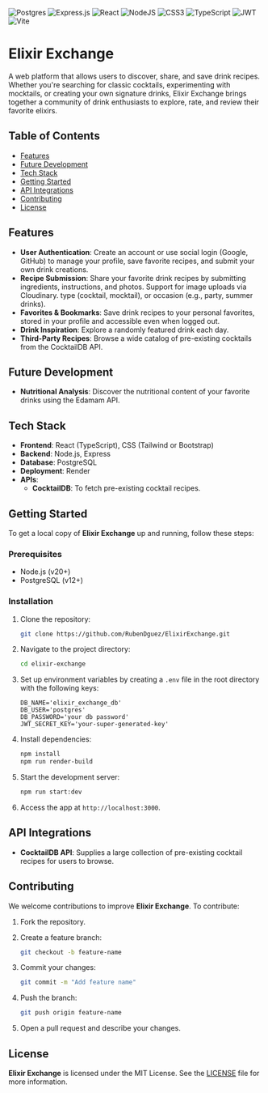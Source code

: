 ![Postgres](https://img.shields.io/badge/postgres-%23316192.svg?style=for-the-badge&logo=postgresql&logoColor=white)
![Express.js](https://img.shields.io/badge/express.js-%23404d59.svg?style=for-the-badge&logo=express&logoColor=%2361DAFB)
![React](https://img.shields.io/badge/react-%2320232a.svg?style=for-the-badge&logo=react&logoColor=%2361DAFB)
![NodeJS](https://img.shields.io/badge/node.js-6DA55F?style=for-the-badge&logo=node.js&logoColor=white)
![CSS3](https://img.shields.io/badge/css3-%231572B6.svg?style=for-the-badge&logo=css3&logoColor=white)
![TypeScript](https://img.shields.io/badge/typescript-%23007ACC.svg?style=for-the-badge&logo=typescript&logoColor=white)
![JWT](https://img.shields.io/badge/JWT-black?style=for-the-badge&logo=JSON%20web%20tokens)
![Vite](https://img.shields.io/badge/vite-%23646CFF.svg?style=for-the-badge&logo=vite&logoColor=white)

# Elixir Exchange

A web platform that allows users to discover, share, and save drink recipes. Whether you're searching for classic cocktails, experimenting with mocktails, or creating your own signature drinks, Elixir Exchange brings together a community of drink enthusiasts to explore, rate, and review their favorite elixirs.

## Table of Contents

- [Features](#features)
- [Future Development](#future-development)
- [Tech Stack](#tech-stack)
- [Getting Started](#getting-started)
- [API Integrations](#api-integrations)
- [Contributing](#contributing)
- [License](#license)

## Features

- **User Authentication**: Create an account or use social login (Google, GitHub) to manage your profile, save favorite recipes, and submit your own drink creations.
- **Recipe Submission**: Share your favorite drink recipes by submitting ingredients, instructions, and photos. Support for image uploads via Cloudinary. type (cocktail, mocktail), or occasion (e.g., party, summer drinks).
- **Favorites & Bookmarks**: Save drink recipes to your personal favorites, stored in your profile and accessible even when logged out.
- **Drink Inspiration**: Explore a randomly featured drink each day.
- **Third-Party Recipes**: Browse a wide catalog of pre-existing cocktails from the CocktailDB API.


## Future Development

- **Nutritional Analysis**: Discover the nutritional content of your favorite drinks using the Edamam API.

## Tech Stack

- **Frontend**: React (TypeScript), CSS (Tailwind or Bootstrap)
- **Backend**: Node.js, Express
- **Database**: PostgreSQL
- **Deployment**: Render
- **APIs**:
  - **CocktailDB**: To fetch pre-existing cocktail recipes.

## Getting Started

To get a local copy of **Elixir Exchange** up and running, follow these steps:

### Prerequisites

- Node.js (v20+)
- PostgreSQL (v12+)

### Installation

1. Clone the repository:

    ```bash
    git clone https://github.com/RubenDguez/ElixirExchange.git
    ```

2. Navigate to the project directory:

    ```bash
    cd elixir-exchange
    ```

3. Set up environment variables by creating a `.env` file in the root directory with the following keys:

    ```plaintext
    DB_NAME='elixir_exchange_db'
    DB_USER='postgres'
    DB_PASSWORD='your db password'
    JWT_SECRET_KEY='your-super-generated-key'
    ```

4. Install dependencies:

    ```bash
    npm install
    npm run render-build
    ```

5. Start the development server:

    ```bash
    npm run start:dev
    ```

6. Access the app at `http://localhost:3000`.

## API Integrations

- **CocktailDB API**: Supplies a large collection of pre-existing cocktail recipes for users to browse.

## Contributing

We welcome contributions to improve **Elixir Exchange**. To contribute:

1. Fork the repository.
2. Create a feature branch:

    ```bash
    git checkout -b feature-name
    ```

3. Commit your changes:

    ```bash
    git commit -m "Add feature name"
    ```

4. Push the branch:

    ```bash
    git push origin feature-name
    ```

5. Open a pull request and describe your changes.

## License

**Elixir Exchange** is licensed under the MIT License. See the [LICENSE](LICENSE) file for more information.
